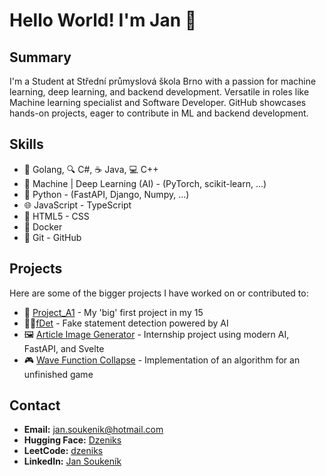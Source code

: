 # Hello World! I'm Jan 👋

## Summary
I'm a Student at Střední průmyslová škola Brno with a passion for machine learning, deep learning, and backend development. Versatile in roles like Machine learning specialist and Software Developer. GitHub showcases hands-on projects, eager to contribute in ML and backend development.

## Skills
- 🚀 Golang, 🔍 C#, ☕ Java, 💻 C++
- 🤖 Machine | Deep Learning (AI) - (PyTorch, scikit-learn, ...)
- 🐍 Python - (FastAPI, Django, Numpy, ...)
- 🌐 JavaScript - TypeScript
- 🎨 HTML5 - CSS
- 🐳 Docker
- 🐙 Git - GitHub

## Projects
Here are some of the bigger projects I have worked on or contributed to:

- 🚀 [Project_A1](https://github.com/Dzeniks/Project_A1) - My 'big' first project in my 15 
- 🕵️‍♂️[fDet](https://github.com/ByteSpiritGit/fdet) - Fake statement detection powered by AI 
- 🖼️ [Article Image Generator](https://github.com/aicheck-tech/article-image-generator) - Internship project using modern AI, FastAPI, and Svelte 
- 🎮 [Wave Function Collapse](https://github.com/Dzeniks/wave-function-collapse) - Implementation of an algorithm for an unfinished game 

## Contact

- **Email:** jan.soukenik@hotmail.com
- **Hugging Face:** [Dzeniks](https://huggingface.co/Dzeniks)
- **LeetCode:** [dzeniks](https://leetcode.com/dzeniks/)
- **LinkedIn:** [Jan Soukeník](https://www.linkedin.com/in/jan-soukenik/)